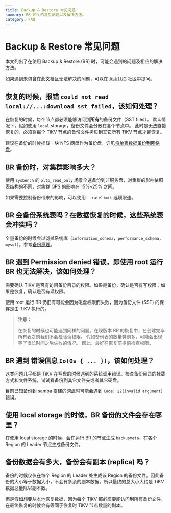```yaml
---
title: Backup & Restore 常见问题
summary: BR 相关的常见问题以及解决方法。
category: FAQ
---
```

 
# Backup & Restore 常见问题
 
本文列出了在使用 Backup & Restore (BR) 时，可能会遇到的问题及相应的解决方法。
 
如果遇到未包含在此文档且无法解决的问题，可以在 [AskTUG](http://asktug.com) 社区中提问。

## 恢复的时候，报错 `could not read local://...:download sst failed`，该如何处理？

在恢复的时候，每个节点都必须能够访问到**所有**的备份文件（SST files）。
默认情况下，假如使用 `local` storage，备份文件会分散在各个节点中。
此时是无法直接恢复的，必须将每个 TiKV 节点的备份文件拷贝到其它所有 TiKV 节点才能恢复。
 
建议在备份的时候挂载一块 NFS 网盘作为备份盘，详见[将单表数据备份到网络盘](/br/backup-and-restore-use-cases.md#将单表数据备份到网络盘推荐)。
 
## BR 备份时，对集群影响多大？
 
使用 `sysbench` 的 `oltp_read_only` 场景全速备份到非服务盘，对集群的影响依照表结构的不同，对集群 QPS 的影响在 15%~25% 之间。
 
如果需要控制备份带来的影响，可以使用 `--ratelimit` 选项限速。
 
## BR 会备份系统表吗？在数据恢复的时候，这些系统表会冲突吗？
 
全量备份的时候会过滤掉系统库（`information_schema`，`performance_schema`，`mysql`）。参考[备份原理](/br/backup-and-restore-tool.md#备份原理)。
 
## BR 遇到 Permission denied 错误，即使用 root 运行 BR 也无法解决，该如何处理？
 
需要确认 TiKV 是否有访问备份目录的权限。如果是备份，确认是否有写权限；如果是恢复，确认是否有读权限。
 
使用 root 运行 BR 仍旧有可能会因为磁盘权限而失败，因为备份文件 (SST) 的保存是由 TiKV 执行的。
 
> **注意：**
>
> 在恢复的时候也可能遇到同样的问题。在现版本 BR 的恢复中，在创建完毕所有表之前我们不会检验读权限。
> 假如备份表的数量特别多，可能会出现等了很长时间之后失败的情况。
> 因此，最好在恢复前提前检查权限。
 
## BR 遇到 错误信息 `Io(Os { ... })`，该如何处理？
 
这类问题几乎都是 TiKV 在写盘的时候遇到的系统调用错误。检查备份目录的挂载方式和文件系统，试试看备份到其它文件夹或者其它硬盘。
 
目前已知备份到 samba 搭建的网盘时可能会遇到 `Code: 22(invalid argument)` 错误。
 
## 使用 local storage 的时候，BR 备份的文件会存在哪里？
 
在使用 local storage 的时候，会在运行 BR 的节点生成 `backupmeta`，在各个 Region 的 Leader 节点生成备份文件。
 
## 备份数据会有多大，备份会有副本 (replica) 吗？
 
备份的时候仅仅在每个 Region 的 Leader 处生成该 Region 的备份文件。因此备份的大小等于数据大小，不会有多余的副本数据。所以最终的总大小大约是 TiKV 数据总量除以副本数。
 
但是假如想要从本地恢复数据，因为每个 TiKV 都必须要能访问到所有备份文件，在最终恢复的时候会有等同于恢复时 TiKV 节点数量的副本。
